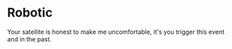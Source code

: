 # Robotic

Your satellite is honest to make me uncomfortable, it's you trigger this event and in the past.
